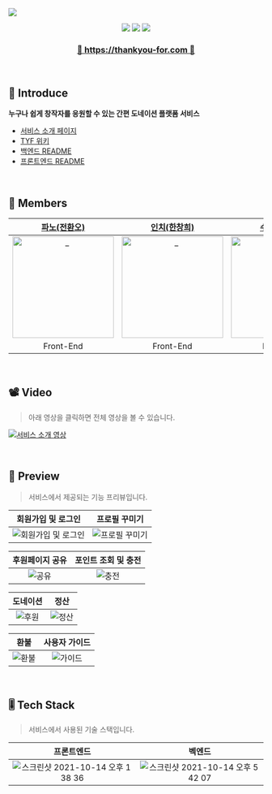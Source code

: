 <a href="https://thankyou-for.com"><img src="https://user-images.githubusercontent.com/11311739/139101550-ebdf44d2-8019-4f84-88b3-51e14d2597d8.png"></a>

<p align="center">
  <img src="https://img.shields.io/github/repo-size/woowacourse-teams/2021-tyf?style=flat-square" />
  <img src="https://img.shields.io/github/v/release/woowacourse-teams/2021-tyf?color=red&include_prereleases&style=flat-square" />
  <img src="https://img.shields.io/website?down_color=lightgrey&down_message=offline&style=flat-square&up_color=green&up_message=online&url=https%3A%2F%2Fthankyou-for.com" />
</p>

<h3 align="center"><a href="https://thankyou-for.com">🎉 https://thankyou-for.com 🎉</a></h3>

<br />

## 🤗 Introduce
**누구나 쉽게 창작자를 응원할 수 있는 간편 도네이션 플랫폼 서비스**

- [서비스 소개 페이지](https://sites.google.com/woowahan.com/wooteco-demo-3rd/thank-you-for?authuser=0) <br/>
- [TYF 위키](https://github.com/woowacourse-teams/2021-tyf/wiki)<br/>
- [백엔드 README](https://github.com/woowacourse-teams/2021-tyf/tree/develop/server)  <br/>
- [프론트엔드 README](https://github.com/woowacourse-teams/2021-tyf/blob/main/client/README.md) <br/>

<br />

## 🥰 Members

|                      [파노(전환오)](https://github.com/jho2301)                       |                      [인치(한창희)](https://github.com/hchayan)                       |                        [수리(이다원)](https://github.com/DWL5)                        |                      [파즈(강승윤)](https://github.com/Be-poz)                       |                      [조이(김주원)](https://github.com/Joyykim)                      |                       [로키(김경록)](https://github.com/Rok93)                       |
| :-----------------------------------------------------------------------------------: | :-----------------------------------------------------------------------------------: | :-----------------------------------------------------------------------------------: | :----------------------------------------------------------------------------------: | :----------------------------------------------------------------------------------: | :----------------------------------------------------------------------------------: |
| <img src="https://avatars.githubusercontent.com/u/44419181?v=4" width=200px alt="_"/> | <img src="https://avatars.githubusercontent.com/u/11311739?v=4" width=200px alt="_"/> | <img src="https://avatars.githubusercontent.com/u/18106839?v=4" width=200px alt="_"/> | <img src="https://avatars.githubusercontent.com/u/45073750?v=4" width=200px alt="_"> | <img src="https://avatars.githubusercontent.com/u/56679885?v=4" width=200px alt="_"> | <img src="https://avatars.githubusercontent.com/u/47850258?v=4" width=200px alt="_"> |
|                                       Front-End                                       |                                       Front-End                                       |                                       Back-End                                        |                                       Back-End                                       |                                       Back-End                                       |                                       Back-End                                       |

<br />

## 📽 Video
> 아래 영상을 클릭하면 전체 영상을 볼 수 있습니다.

<a href="https://youtu.be/AMPssNBZX_M"><img src="https://user-images.githubusercontent.com/11311739/139111170-ff173669-ce2c-4417-bd2e-acf71fcf6528.gif" alt="서비스 소개 영상"></a>

<br />

## 🎯 Preview
> 서비스에서 제공되는 기능 프리뷰입니다.

| 회원가입 및 로그인 | 프로필 꾸미기 |
| :----------------: | :-----------: |
|![회원가입 및 로그인](https://user-images.githubusercontent.com/11311739/139298725-06d2a4f3-8de7-4366-99c3-cc779785b46a.gif)|![프로필 꾸미기](https://user-images.githubusercontent.com/11311739/139300260-ccf286ea-3e2c-4689-88f0-bca20bd2b3b6.gif)|

| 후원페이지 공유 | 포인트 조회 및 충전 |
| :----------------: | :-----------: |
| ![공유](https://user-images.githubusercontent.com/11311739/139301316-f2d878b3-69e0-42b5-a0b7-d84d463945f2.gif) | ![충전](https://user-images.githubusercontent.com/11311739/139301653-4c2c7cb4-79a0-4c7d-8f3e-af6c64a7d569.gif) |


| 도네이션 | 정산 |
| :----------------: | :-----------: |
| ![후원](https://user-images.githubusercontent.com/11311739/139302099-14cf7116-8067-45c2-87be-52b585bb1228.gif) | ![정산](https://user-images.githubusercontent.com/11311739/139302191-5298dba9-8161-4a55-b107-e6cf127770ec.gif) |

|  환불 | 사용자 가이드  |
| :----------------: | :-----------: |
| ![환불](https://user-images.githubusercontent.com/11311739/139302697-423fa157-6b34-466e-b4b5-a2c3a0b9d7a7.gif) | ![가이드](https://user-images.githubusercontent.com/11311739/139302836-d8969f83-65b8-47a7-a0fa-e8582e2f2d56.gif) |

<br />

## 🎚 Tech Stack
> 서비스에서 사용된 기술 스택입니다.

| 프론트엔드 | 벡엔드 |
| :----------------: | :-----------: |
|![스크린샷 2021-10-14 오후 1 38 36](https://user-images.githubusercontent.com/11311739/139303084-3a2347be-5a1e-4dcb-babd-5fa7819fd96a.png) |![스크린샷 2021-10-14 오후 5 42 07](https://user-images.githubusercontent.com/11311739/139303072-e7e133e2-c81a-4c42-9d41-3e91875c60f0.png) |
